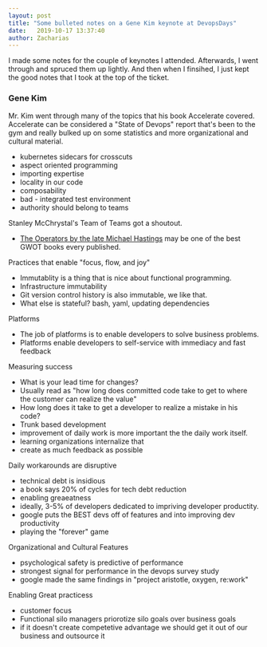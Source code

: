 ```yaml
---
layout: post
title: "Some bulleted notes on a Gene Kim keynote at DevopsDays"
date:   2019-10-17 13:37:40
author: Zacharias
---
```


I made some notes for the couple of keynotes I attended. Afterwards, I went through and spruced them up lightly. And then when I finsihed, I just kept the good notes that I took at the top of the ticket.

### Gene Kim

Mr. Kim went through many of the topics that his book Accelerate covered. Accelerate can be considered a "State of Devops" report that's been to the gym and really bulked up on some statistics and more organizational and cultural material.

- kubernetes sidecars for crosscuts
- aspect oriented programming
- importing expertise
- locality in our code
- composability
- bad - integrated test environment
- authority should belong to teams

Stanley McChrystal's Team of Teams got a shoutout.
-  [The Operators by the late Michael Hastings](https://books.google.com/books/about/The_Operators.html?id=xD8dDgAAQBAJ&printsec=frontcover&source=kp_read_button#v=onepage&q&f=false) may be one of the best GWOT books every published.

Practices that enable "focus, flow, and joy"
- Immutablity is a thing that is nice about functional programming.
- Infrastructure immutability
- Git version control history is also immutable, we like that.
- What else is stateful? bash, yaml, updating dependencies

Platforms
- The job of platforms is to enable developers to solve business problems.
- Platforms enable developers to self-service with immediacy and fast feedback

Measuring success
- What is your lead time for changes?
- Usually read as "how long does committed code take to get to where the customer can realize the value"
- How long does it take to get a developer to realize a mistake in his code?
- Trunk based development
- improvement of daily work is more important the the daily work itself.
- learning organizations internalize that
- create as much feedback as possible 

Daily workarounds are disruptive
- technical debt is insidious
- a book says 20% of cycles for tech debt reduction
- enabling greaeatness
- ideally, 3-5% of developers dedicated to impriving developer productity.
- google puts the BEST devs off of features and into improving dev productivity
- playing the "forever" game

Organizational and Cultural Features
- psychological safety is predictive of performance
- strongest signal for performance in the devops survey study
- google made the same findings in "project aristotle, oxygen, re:work"

Enabling Great practicess
- customer focus
- Functional silo managers priorotize silo goals over business goals
- if it doesn't create competetive advantage we should get it out of our business and outsource it